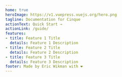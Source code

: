 ```yaml
---
home: true
heroImage: https://v1.vuepress.vuejs.org/hero.png
tagline: Documentation for Cinque
actionText: Quick Start →
actionLink: /guide/
features:
- title: Feature 1 Title
  details: Feature 1 Description
- title: Feature 2 Title
  details: Feature 2 Description
- title: Feature 3 Title
  details: Feature 3 Description
footer: Made by Eric Wikman with ❤️
---
```

